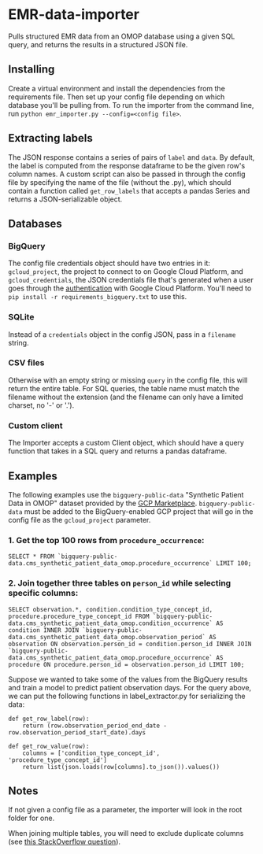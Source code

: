 # EMR-data-importer

Pulls structured EMR data from an OMOP database using a given SQL query, and returns the results in a structured JSON file.

## Installing

Create a virtual environment and install the dependencies from the requirements file. Then set up your config file depending on which database you'll be pulling from. To run the importer from the command line, run `python emr_importer.py --config=<config file>`. 

## Extracting labels

The JSON response contains a series of pairs of `label` and `data`. By default, the label is computed from the response dataframe to be the given row's column names. A custom script can also be passed in through the config file by specifying the name of the file (without the .py), which should contain a function called `get_row_labels` that accepts a pandas Series and returns a JSON-serializable object.

## Databases

### BigQuery

The config file credentials object should have two entries in it: `gcloud_project`, the project to connect to on Google Cloud Platform, and `gcloud_credentials`, the JSON credentials file that's generated when a user goes through the [authentication](https://cloud.google.com/docs/authentication) with Google Cloud Platform. You'll need to `pip install -r requirements_bigquery.txt` to use this.

### SQLite

Instead of a `credentials` object in the config JSON, pass in a `filename` string.

### CSV files

Otherwise with an empty string or missing `query` in the config file, this will return the entire table. For SQL queries, the table name must match the filename without the extension (and the filename can only have a limited charset, no '-' or '.').

### Custom client

The Importer accepts a custom Client object, which should have a query function that takes in a SQL query and returns a pandas dataframe.

## Examples

The following examples use the `bigquery-public-data` "Synthetic Patient Data in OMOP"
dataset provided by the [GCP Marketplace](https://console.cloud.google.com/marketplace/browse?filter=category:health). `bigquery-public-data` must be added to the BigQuery-enabled GCP project that will go in the config file as the `gcloud_project` parameter.

### 1. Get the top 100 rows from `procedure_occurrence`:

```SELECT * FROM `bigquery-public-data.cms_synthetic_patient_data_omop.procedure_occurrence` LIMIT 100;```

### 2. Join together three tables on `person_id` while selecting specific columns:

```SELECT observation.*, condition.condition_type_concept_id, procedure.procedure_type_concept_id FROM `bigquery-public-data.cms_synthetic_patient_data_omop.condition_occurrence` AS condition INNER JOIN `bigquery-public-data.cms_synthetic_patient_data_omop.observation_period` AS observation ON observation.person_id = condition.person_id INNER JOIN `bigquery-public-data.cms_synthetic_patient_data_omop.procedure_occurrence` AS procedure ON procedure.person_id = observation.person_id LIMIT 100;```

Suppose we wanted to take some of the values from the BigQuery results and train a model to predict patient observation days. For the query above, we can put the following functions in label_extractor.py for serializing the data:

```
def get_row_label(row):
    return (row.observation_period_end_date - row.observation_period_start_date).days

def get_row_value(row):
    columns = ['condition_type_concept_id', 'procedure_type_concept_id']
    return list(json.loads(row[columns].to_json()).values())
```

## Notes

If not given a config file as a parameter, the importer will look in the root folder for one.

When joining multiple tables, you will need to exclude duplicate columns (see [this StackOverflow question](https://stackoverflow.com/questions/53779191/bigquery-duplicate-column-names)).